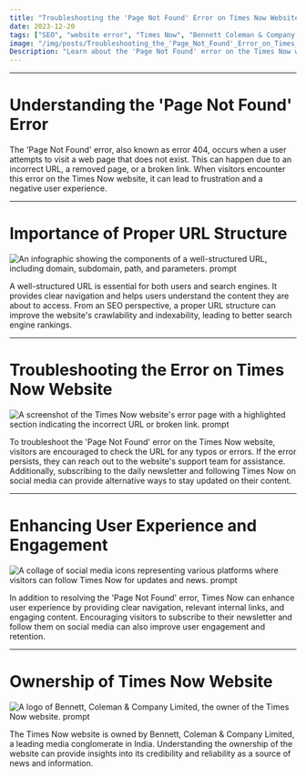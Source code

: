 ```yaml
---
title: "Troubleshooting the 'Page Not Found' Error on Times Now Website"
date: 2023-12-20
tags: ["SEO", "website error", "Times Now", "Bennett Coleman & Company Limited"]
image: "/img/posts/Troubleshooting_the_'Page_Not_Found'_Error_on_Times_Now_Website/0.png"
Description: "Learn about the 'Page Not Found' error on the Times Now website and how to troubleshoot it. Discover the importance of proper URL structure and how to improve user experience."
---
```



---
# Understanding the 'Page Not Found' Error

The 'Page Not Found' error, also known as error 404, occurs when a user attempts to visit a web page that does not exist. This can happen due to an incorrect URL, a removed page, or a broken link. When visitors encounter this error on the Times Now website, it can lead to frustration and a negative user experience.



---
# Importance of Proper URL Structure

![An infographic showing the components of a well-structured URL, including domain, subdomain, path, and parameters. prompt](/img/posts/Troubleshooting_the_'Page_Not_Found'_Error_on_Times_Now_Website/2.png "An infographic showing the components of a well-structured URL, including domain, subdomain, path, and parameters.")

A well-structured URL is essential for both users and search engines. It provides clear navigation and helps users understand the content they are about to access. From an SEO perspective, a proper URL structure can improve the website's crawlability and indexability, leading to better search engine rankings.



---
# Troubleshooting the Error on Times Now Website

![A screenshot of the Times Now website's error page with a highlighted section indicating the incorrect URL or broken link. prompt](/img/posts/Troubleshooting_the_'Page_Not_Found'_Error_on_Times_Now_Website/3.png "A screenshot of the Times Now website's error page with a highlighted section indicating the incorrect URL or broken link.")

To troubleshoot the 'Page Not Found' error on the Times Now website, visitors are encouraged to check the URL for any typos or errors. If the error persists, they can reach out to the website's support team for assistance. Additionally, subscribing to the daily newsletter and following Times Now on social media can provide alternative ways to stay updated on their content.



---
# Enhancing User Experience and Engagement

![A collage of social media icons representing various platforms where visitors can follow Times Now for updates and news. prompt](/img/posts/Troubleshooting_the_'Page_Not_Found'_Error_on_Times_Now_Website/4.png "A collage of social media icons representing various platforms where visitors can follow Times Now for updates and news.")

In addition to resolving the 'Page Not Found' error, Times Now can enhance user experience by providing clear navigation, relevant internal links, and engaging content. Encouraging visitors to subscribe to their newsletter and follow them on social media can also improve user engagement and retention.



---
# Ownership of Times Now Website

![A logo of Bennett, Coleman & Company Limited, the owner of the Times Now website. prompt](/img/posts/Troubleshooting_the_'Page_Not_Found'_Error_on_Times_Now_Website/5.png "A logo of Bennett, Coleman & Company Limited, the owner of the Times Now website.")

The Times Now website is owned by Bennett, Coleman & Company Limited, a leading media conglomerate in India. Understanding the ownership of the website can provide insights into its credibility and reliability as a source of news and information.
